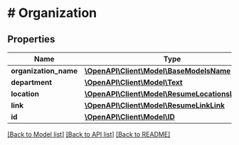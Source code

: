 # # Organization

## Properties

Name | Type | Description | Notes
------------ | ------------- | ------------- | -------------
**organization_name** | [**\OpenAPI\Client\Model\BaseModelsName**](BaseModelsName.md) |  | [optional]
**department** | [**\OpenAPI\Client\Model\Text**](Text.md) |  | [optional]
**location** | [**\OpenAPI\Client\Model\ResumeLocationsLocation**](ResumeLocationsLocation.md) |  | [optional]
**link** | [**\OpenAPI\Client\Model\ResumeLinkLink**](ResumeLinkLink.md) |  | [optional]
**id** | [**\OpenAPI\Client\Model\ID**](ID.md) |  | [optional]

[[Back to Model list]](../../README.md#models) [[Back to API list]](../../README.md#endpoints) [[Back to README]](../../README.md)
